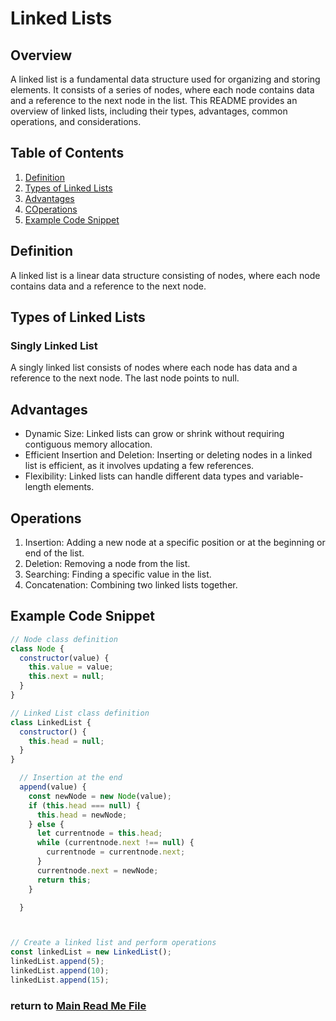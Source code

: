 # Linked Lists

## Overview
A linked list is a fundamental data structure used for organizing and storing elements. It consists of a series of nodes, where each node contains data and a reference to the next node in the list. This README provides an overview of linked lists, including their types, advantages, common operations, and considerations.

## Table of Contents
1. [Definition](#definition)
2. [Types of Linked Lists](#types-of-linked-lists)
3. [Advantages](#advantages)
4. [COperations](#operations)
5. [Example Code Snippet](#example-code-snippet)

## Definition
A linked list is a linear data structure consisting of nodes, where each node contains data and a reference to the next node.

## Types of Linked Lists
### Singly Linked List
A singly linked list consists of nodes where each node has data and a reference to the next node. The last node points to null.

## Advantages
- Dynamic Size: Linked lists can grow or shrink without requiring contiguous memory allocation.
- Efficient Insertion and Deletion: Inserting or deleting nodes in a linked list is efficient, as it involves updating a few references.
- Flexibility: Linked lists can handle different data types and variable-length elements.

## Operations
1. Insertion: Adding a new node at a specific position or at the beginning or end of the list.
2. Deletion: Removing a node from the list.
3. Searching: Finding a specific value in the list.
4. Concatenation: Combining two linked lists together.

## Example Code Snippet

```javascript
// Node class definition
class Node {
  constructor(value) {
    this.value = value;
    this.next = null;
  }
}

// Linked List class definition
class LinkedList {
  constructor() {
    this.head = null;
  }
}

  // Insertion at the end
  append(value) {
    const newNode = new Node(value);
    if (this.head === null) {
      this.head = newNode;
    } else {
      let currentnode = this.head;
      while (currentnode.next !== null) {
        currentnode = currentnode.next;
      }
      currentnode.next = newNode;
      return this;
    }

  }



// Create a linked list and perform operations
const linkedList = new LinkedList();
linkedList.append(5);
linkedList.append(10);
linkedList.append(15);

```

 ### return to [Main Read Me File](./README.md)
